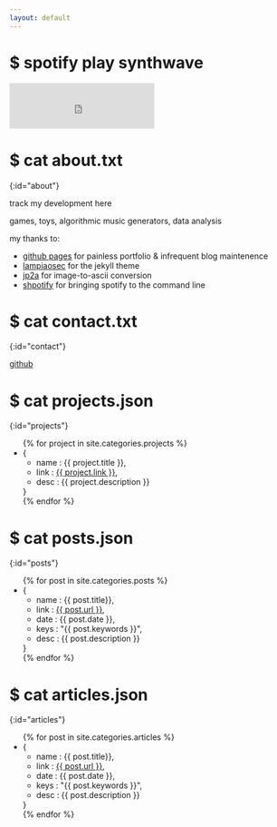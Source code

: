 ```yaml
---
layout: default
---
```


# $ spotify play synthwave 
<iframe src="https://embed.spotify.com/?uri=spotify%3Auser%3Adj.jrkface%3Aplaylist%3A0HhLpehIcYpXYDCJ3CFeAN" width="256" height="80" frameborder="0" allowtransparency="true"></iframe>

# $ cat about.txt
{:id="about"}

track my development here

games, toys, algorithmic music generators, data analysis

my thanks to:
<ul>
  <li><a href="https://pages.github.com">github pages</a> for painless portfolio & infrequent blog maintenence</li>
  <li><a href="https://lampiaosec.github.io">lampiaosec</a> for the jekyll theme</li>
  <li><a href="https://csl.name/jp2a/">jp2a</a> for image-to-ascii conversion</li>
  <li><a href="https://github.com/hnarayanan/shpotify">shpotify</a> for bringing spotify to the command line</li>
</ul>

# $ cat contact.txt
{:id="contact"}

<a href="https://github.com/cha-duh">github</a>

# $ cat projects.json
{:id="projects"}

<ul>
{% for project in site.categories.projects %}
  <li>{
    <ul>
      <li>name : {{ project.title }},</li>
      <li>link : <a href="{{ project.link }}">{{ project.link }}</a>,</li>
      <li>desc : {{ project.description }}</li>
    </ul>
  }</li>
{% endfor %}
</ul>

# $ cat posts.json
{:id="posts"}

<ul>
  {% for post in site.categories.posts %}
    <li>{
      <ul>
        <li>name : {{ post.title}},</li> 
        <li>link : <a href="{{ post.url }}">{{ post.url }},</a></li>
        <li>date : {{ post.date }},</li>
        <li>keys : "{{ post.keywords }}",</li>
        <li>desc : {{ post.description }}</li>
      </ul>
    }</li>
  {% endfor %}
</ul>

# $ cat articles.json
{:id="articles"}

<ul>
  {% for post in site.categories.articles %}
    <li>{
      <ul>
        <li>name : {{ post.title}},</li> 
        <li>link : <a href="{{ post.url }}">{{ post.url }}</a>,</li>
        <li>date : {{ post.date }},</li>
        <li>keys : "{{ post.keywords }}",</li>
        <li>desc : {{ post.description }}</li>
      </ul>
    }</li>
  {% endfor %}
</ul>
